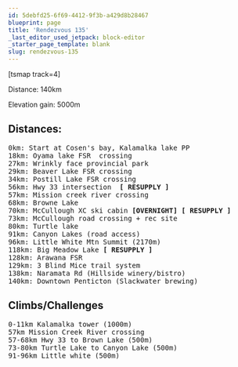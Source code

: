```yaml
---
id: 5debfd25-6f69-4412-9f3b-a429d8b28467
blueprint: page
title: 'Rendezvous 135'
_last_editor_used_jetpack: block-editor
_starter_page_template: blank
slug: rendezvous-135
---
```

<!-- wp:shortcode -->
[tsmap track=4]
<!-- /wp:shortcode -->

<!-- wp:paragraph -->
<p></p>
<!-- /wp:paragraph -->

<!-- wp:paragraph -->
<p>Distance: 140km</p>
<!-- /wp:paragraph -->

<!-- wp:paragraph -->
<p>Elevation gain: 5000m</p>
<!-- /wp:paragraph -->

<!-- wp:paragraph -->
<p></p>
<!-- /wp:paragraph -->

<!-- wp:heading -->
<h2>Distances:</h2>
<!-- /wp:heading -->

<!-- wp:preformatted -->
<pre class="wp-block-preformatted">0km: Start at Cosen's bay, Kalamalka lake PP
18km: Oyama lake FSR  crossing
27km: Wrinkly face provincial park
29km: Beaver Lake FSR crossing
34km: Postill Lake FSR crossing
56km: Hwy 33 intersection  <strong>[ RESUPPLY ]</strong>
57km: Mission creek river crossing
68km: Browne Lake 
70km: McCullough XC ski cabin <strong>[OVERNIGHT] [ RESUPPLY ]</strong>
73km: McCullough road crossing + rec site
80km: Turtle lake
91km: Canyon Lakes (road access)
96km: Little White Mtn Summit (2170m)
118km: Big Meadow Lake <strong>[ RESUPPLY ]</strong>
128km: Arawana FSR
129km: 3 Blind Mice trail system
138km: Naramata Rd (Hillside winery/bistro)
140km: Downtown Penticton (Slackwater brewing)</pre>
<!-- /wp:preformatted -->

<!-- wp:heading -->
<h2>Climbs/Challenges</h2>
<!-- /wp:heading -->

<!-- wp:preformatted -->
<pre id="block-2037f8bd-d253-455a-8caf-5763ef55db17" class="wp-block-preformatted">0-11km Kalamalka tower (1000m)<br>57km Mission Creek River crossing<br>57-68km Hwy 33 to Brown Lake (500m)<br>73-80km Turtle Lake to Canyon Lake (500m)<br>91-96km Little white (500m)</pre>
<!-- /wp:preformatted -->